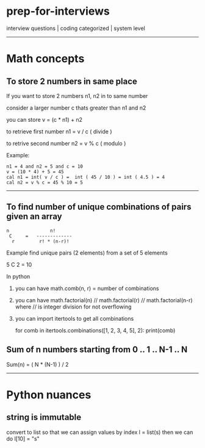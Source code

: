 # prep-for-interviews
interview questions | coding categorized | system level 

---
# Math concepts

## To store 2 numbers in same place
If you want to store 2 numbers n1, n2 in to same number

consider a larger number c thats greater than n1 and n2

you can store v = (c * n1) + n2

to retrieve first number n1 = v / c ( divide )

to retrive second number n2 = v % c ( modulo )

Example:

```
n1 = 4 and n2 = 5 and c = 10
v = (10 * 4) + 5 = 45
cal n1 = int( v / c ) =  int ( 45 / 10 ) = int ( 4.5 ) = 4
cal n2 = v % c = 45 % 10 = 5
```
---

## To find number of unique combinations of pairs given an array
```
n               n!
 C     =   -------------
  r         r! * (n-r)!
```
Example find unique pairs (2 elements) from a set of 5 elements

5 C 2 = 10

In python 

1. you can have math.comb(n, r) = number of combinations

2. you can have math.factorial(n) // math.factorial(r) // math.factorial(n-r) where // is integer division for not overflowing

3. you can import itertools to get all combinations

    for comb in itertools.combinations([1, 2, 3, 4, 5], 2):
        print(comb)

## Sum of n numbers starting from 0 .. 1 .. N-1 .. N

Sum(n) = ( N * (N-1) ) / 2

---

# Python nuances

## string is immutable
convert to list so that we can assign values by index
l = list(s) then we can do l[10] = "s"
